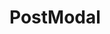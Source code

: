 <!-- generated by markdown-notes-tree -->

# PostModal

<!-- optional markdown-notes-tree directory description starts here -->

<!-- optional markdown-notes-tree directory description ends here -->


